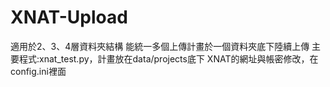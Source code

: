 # XNAT-Upload
適用於2、3、4層資料夾結構
能統一多個上傳計畫於一個資料夾底下陸續上傳
主要程式:xnat_test.py，計畫放在data/projects底下
XNAT的網址與帳密修改，在config.ini裡面
